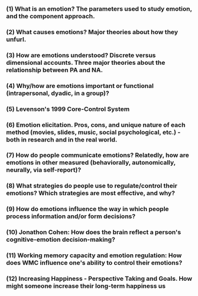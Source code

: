 ### (1) **What is an emotion?** The parameters used to study emotion, and the component approach. 

### (2) **What causes emotions?** Major theories about how they unfurl.
### (3) **How are emotions understood?** Discrete versus dimensional accounts. Three major theories about the relationship between PA and NA. 
### (4) **Why/how are emotions important or functional** (intrapersonal, dyadic, in a group)? 
### (5) **Levenson's 1999 Core-Control System**
### (6) **Emotion elicitation**. Pros, cons, and unique nature of each method (movies, slides, music, social psychological, etc.) - both in research and in the real world. 
### (7) **How do people communicate emotions?** Relatedly, how are emotions in other measured (behaviorally, autonomically, neurally, via self-report)?
### (8) What strategies do people use to regulate/control their emotions? Which strategies are most effective, and why? 
### (9) How do emotions influence the way in which people process information and/or form decisions?
### (10) Jonathon Cohen: How does the brain reflect a person's cognitive-emotion decision-making?
### (11) Working memory capacity and emotion regulation: How does WMC influence one's ability to control their emotions?
### (12) Increasing Happiness - Perspective Taking and Goals. How might someone increase their long-term happiness us